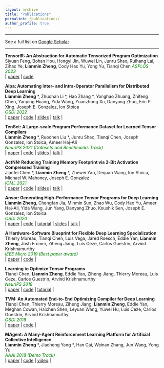 ```yaml
---
layout: archive
title: "Publications"
permalink: /publications/
author_profile: true
---
```


<script async defer src="https://buttons.github.io/buttons.js"></script>

---

See a full list on  [Google Scholar](https://scholar.google.com/citations?user=_7Q8uIYAAAAJ&hl=en)  

---
**TensorIR: An Abstraction for Automatic Tensorized Program Optimization**
Siyuan Feng, Bohan Hou, Hongyi Jin, Wuwei Lin, Junru Shao, Ruihang Lai, Zihao Ye, **Lianmin Zheng**, Cody Hao Yu, Yong Yu, Tianqi Chen
<span style="color:green; font-style:italic">ASPLOS 2023</span>  
| [paper](https://arxiv.org/abs/2207.04296)
| [code](https://github.com/apache/tvm)

**Alpa: Automating Inter- and Intra-Operator Parallelism for Distributed Deep Learning**  
**Lianmin Zheng** \*, Zhuohan Li \*, Hao Zhang \*, Yonghao Zhuang, Zhifeng Chen, Yanping Huang, Yida Wang, Yuanzhong Xu, Danyang Zhuo, Eric P. Xing, Joseph E. Gonzalez, Ion Stoica  
<span style="color:green; font-style:italic">OSDI 2022</span>  
| [paper](https://arxiv.org/abs/2201.12023)
| [code](https://github.com/alpa-projects/alpa)
| [slides](https://docs.google.com/presentation/d/1CQ4S1ff8yURk9XmL5lpQOoMMlsjw4m0zPS6zYDcyp7Y/edit?usp=sharing)
| [talk](https://www.usenix.org/conference/osdi22/presentation/zheng-lianmin) |

**TenSet: A Large-scale Program Performance Dataset for Learned Tensor Compilers**  
**Lianmin Zheng** \*, Ruochen Liu \*, Junru Shao, Tianqi Chen, Joseph Gonzalez, Ion Stoica, Ameer Haj-Ali  
<span style="color:green; font-style:italic">NeurIPS 2021 (Datasets and Benchmarks Track)</span>  
| [paper](https://nips.cc/virtual/2021/poster/22738)
| [code](https://github.com/tlc-pack/tenset)
| [slides](https://nips.cc/virtual/2021/poster/22738)
| [talk](https://nips.cc/virtual/2021/poster/22738) |

**ActNN: Reducing Training Memory Footprint via 2-Bit Activation Compressed Training**  
Jianfei Chen \*, **Lianmin Zheng** \*, Zhewei Yao, Dequan Wang, Ion Stoica, Michael W. Mahoney, Joseph E. Gonzalez  
<span style="color:green; font-style:italic">ICML 2021</span>  
| [paper](https://arxiv.org/abs/2104.14129)
| [code](https://github.com/ucbrise/actnn)
| [slides](https://icml.cc/virtual/2021/poster/9443)
| [talk](https://icml.cc/virtual/2021/poster/9443) |

**Ansor: Generating High-Performance Tensor Programs for Deep Learning**  
**Lianmin Zheng**, Chengfan Jia, Minmin Sun, Zhao Wu, Cody Hao Yu, Ameer Haj-Ali, Yida Wang, Jun Yang, Danyang Zhuo, Koushik Sen, Joseph E. Gonzalez, Ion Stoica  
<span style="color:green; font-style:italic">OSDI 2020</span>  
| [paper](https://arxiv.org/abs/2006.06762)
| [code](https://github.com/apache/tvm)
| [tutorial](https://tvm.apache.org/docs/how_to/tune_with_autoscheduler/index.html)
| [slides](https://www.usenix.org/conference/osdi20/presentation/zheng)
| [talk](https://www.usenix.org/conference/osdi20/presentation/zheng) |

**A Hardware-Software Blueprint for Flexible Deep Learning Specialization**  
Thierry Moreau, Tianqi Chen, Luis Vega, Jared Roesch, Eddie Yan, **Lianmin Zheng**, Josh Fromm, Ziheng Jiang, Luis Ceze, Carlos Guestrin, Arvind Krishnamurthy  
<span style="color:green; font-style:italic">IEEE Micro 2019 (Best paper award)</span>  
| [paper](https://arxiv.org/abs/1807.04188)
| [code](https://github.com/apache/tvm-vta) |

**Learning to Optimize Tensor Programs**  
Tianqi Chen, **Lianmin Zheng**, Eddie Yan, Ziheng Jiang, Thierry Moreau, Luis Ceze, Carlos Guestrin, Arvind Krishnamurthy  
<span style="color:green; font-style:italic">NeurIPS 2018</span>  
| [paper](https://arxiv.org/abs/1805.08166)
| [code](https://github.com/apache/tvm)
| [tutorial](https://tvm.apache.org/docs/how_to/tune_with_autotvm/index.html) |

**TVM: An Automated End-to-End Optimizing Compiler for Deep Learning**  
Tianqi Chen, Thierry Moreau, Ziheng Jiang, **Lianmin Zheng**, Eddie Yan, Meghan Cowan, Haichen Shen, Leyuan Wang, Yuwei Hu, Luis Ceze, Carlos Guestrin, Arvind Krishnamurthy  
<span style="color:green; font-style:italic">OSDI 2018</span>  
| [paper](https://arxiv.org/abs/1802.04799)
| [code](https://github.com/apache/tvm) |

**MAgent: A Many-Agent Reinforcement Learning Platform for Artificial Collective Intelligence**  
**Lianmin Zheng** \*, Jiacheng Yang \*, Han Cai, Weinan Zhang, Jun Wang, Yong Yu  
<span style="color:green; font-style:italic">AAAI 2018 (Demo Track)</span>  
| [paper](https://arxiv.org/abs/1712.00600)
| [code](https://github.com/geek-ai/MAgent)
| [video](https://www.youtube.com/watch?v=HCSm0kVolqI) |
